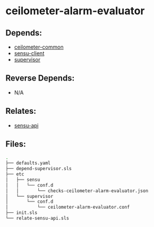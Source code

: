 # ceilometer-alarm-evaluator

## Depends:

  -  [ceilometer-common](/salt/ceilometer-common)
  -  [sensu-client](/salt/sensu-client)
  -  [supervisor](/salt/supervisor)

## Reverse Depends:

  -  N/A

## Relates:

  -  [sensu-api](/salt/sensu-api)

## Files:

```bash
.
├── defaults.yaml
├── depend-supervisor.sls
├── etc
│   ├── sensu
│   │   └── conf.d
│   │       └── checks-ceilometer-alarm-evaluator.json
│   └── supervisor
│       └── conf.d
│           └── ceilometer-alarm-evaluator.conf
├── init.sls
└── relate-sensu-api.sls
```
